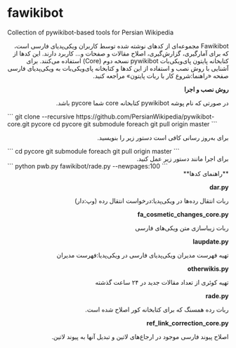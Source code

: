 # fawikibot
Collection of pywikibot-based tools for Persian Wikipedia

<div dir="rtl">
Fawikibot مجموعه‌ای از کدهای نوشته شده توسط کاربران ویکی‌پدیای فارسی است، که برای آمارگیری، گزارش‌گیری، اصلاح مقالات و صفحات و... کاربرد دارند. این کدها از کتابخانه پایتون پای‌ویکی‌بات pywikibot نسخه دوم (Core) استفاده می‌کنند. برای آشنایی با روش نصب و استفاده از این کدها و کتابخانه پای‌ویکی‌بات به ویکی‌پدیای فارسی صفحه «راهنما:شروع کار با ربات پایتون» مراجعه کنید.

**روش نصب و اجرا**

در صورتی که نام پوشه pywikibot کتابخانه core شما pycore باشد.
<div dir="ltr">
```
   git clone --recursive https://github.com/PersianWikipedia/pywikibot-core.git pycore
   cd pycore
   git submodule foreach git pull origin master
```
<div dir="rtl">

برای به‌روز رسانی کافی است دستور زیر را بنویسید.

<div dir="ltr">
```
   cd pycore
   git submodule foreach git pull origin master
```

<div dir="rtl">
برای اجرا مانند دستور زیر عمل کنید.

<div dir="ltr">
```
   python pwb.py fawikibot/rade.py --newpages:100
```

<div dir="rtl">
**راهنمای کدها**

**dar.py**

ربات انتقال رده‌ها در ویکی‌پدیا:درخواست انتقال رده (وپ:دار)

**fa_cosmetic_changes_core.py**

ربات زیباسازی متن ویکی‌های فارسی

**laupdate.py**

تهیه فهرست مدیران ویکی‌پدیای فارسی در ویکی‌پدیا:فهرست مدیران

**otherwikis.py**

تهیه کوئری از تعداد مقالات جدید در ۲۴ ساعت گذشته

**rade.py**

ربات رده همسنگ که برای کتابخانه کور اصلاح شده است.

**ref_link_correction_core.py**

اصلاح پیوند فارسی موجود در ارجاع‌های لاتین و تبدیل آنها به پیوند لاتین.
